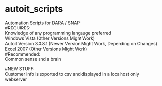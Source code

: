 autoit_scripts
==============

Automation Scripts for DARA / SNAP  
#REQUIRES:  
Knowledge of any programming langauge preferred  
Windows Vista (Other Versions Might Work)  
Autoit Version 3.3.8.1 (Newer Version Might Work, Depending on Changes)  
Excel 2007 (Other Versions Might Work)  
#Recommended:  
Common sense and a brain  

#NEW STUFF:  
Customer info is exported to csv and displayed in a localhost only webserver  
